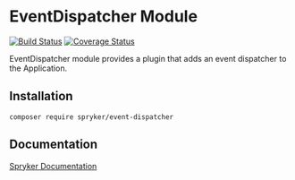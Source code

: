 # EventDispatcher Module
[![Build Status](https://travis-ci.org/spryker/event-dispatcher.svg)](https://travis-ci.org/spryker/event-dispatcher)
[![Coverage Status](https://coveralls.io/repos/github/spryker/event-dispatcher/badge.svg)](https://coveralls.io/github/spryker/event-dispatcher)

EventDispatcher module provides a plugin that adds an event dispatcher to the Application.

## Installation

```
composer require spryker/event-dispatcher
```

## Documentation

[Spryker Documentation](https://academy.spryker.com/developing_with_spryker/module_guide/modules.html)
